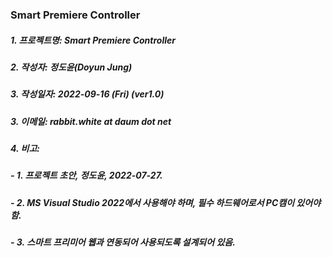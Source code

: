 ### Smart Premiere Controller

##### 1. 프로젝트명: Smart Premiere Controller
##### 2. 작성자: 정도윤(Doyun Jung)
##### 3. 작성일자: 2022-09-16 (Fri) (ver1.0)
##### 3. 이메일: rabbit.white at daum dot net
##### 4. 비고: 
##### - 1. 프로젝트 초안, 정도윤, 2022-07-27.
##### - 2. MS Visual Studio 2022에서 사용해야 하며, 필수 하드웨어로서 PC캠이 있어야 함.
##### - 3. 스마트 프리미어 웹과 연동되어 사용되도록 설계되어 있음.